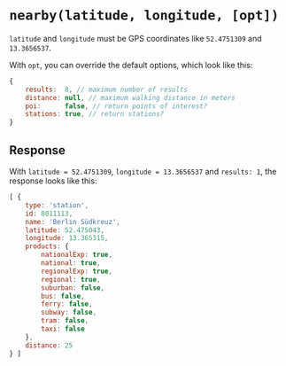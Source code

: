 # `nearby(latitude, longitude, [opt])`

`latitude` and `longitude` must be GPS coordinates like `52.4751309` and `13.3656537`.

With `opt`, you can override the default options, which look like this:

```js
{
	results:  8, // maximum number of results
	distance: null, // maximum walking distance in meters
	poi:      false, // return points of interest?
	stations: true, // return stations?
}
```

## Response

With `latitude = 52.4751309`, `longitude = 13.3656537` and `results: 1`, the response looks like this:

```js
[ {
	type: 'station',
	id: 8011113,
	name: 'Berlin Südkreuz',
	latitude: 52.475043,
	longitude: 13.365315,
	products: {
		nationalExp: true,
		national: true,
		regionalExp: true,
		regional: true,
		suburban: false,
		bus: false,
		ferry: false,
		subway: false,
		tram: false,
		taxi: false
	},
	distance: 25
} ]
```
